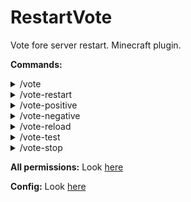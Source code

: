 # RestartVote
Vote fore server restart. Minecraft plugin.

**Commands:**
<details>
    <summary>/vote </summary>
    A little info about plugin<br />
    Permission: rvote
</details>
<details>
    <summary>/vote-restart </summary>
    Starts vote for server restart<br />
    Permission: rvote.vote.restart
</details>
<details>
    <summary>/vote-positive </summary>
    Vote in favor of restart<br />
    Aliases: /vote-pos<br />
    Permission: `rvote.vote.positive`
</details>
<details>
    <summary>/vote-negative </summary>
    Vote against restart<br />
    Aliases: /vote-neg<br />
    Permission: `rvote.vote.negative`
</details>
<details>
    <summary>/vote-reload </summary>
    Reload plugin<br />
    Permission: `rvote.vote.reload`
</details>
<details>
    <summary>/vote-test </summary>
    Start a fake vote<br />
    Permission: `rvote.test`
</details>
<details>
    <summary>/vote-stop </summary>
    Stops current vote, available from console<br />
    Permission: `rvote.stop`
</details>

**All permissions:** Look [here](restartvote/src/main/resources/plugin.yml)

**Config:** Look [here](restartvote/src/main/resources/config.yml)
